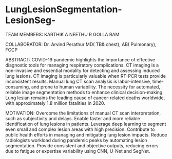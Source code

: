 # LungLesionSegmentation-LesionSeg-

TEAM MEMBERS:
KARTHIK A
NEETHU R
GOLLA RAM

COLLABORATOR:
Dr. Arvind Perathur MD( TB& chest), AB( Pulmonary), FCCP

ABSTRACT:
COVID-19 pandemic highlights the importance of effective diagnostic tools for managing respiratory complications.
CT imaging is a non-invasive and essential modality for detecting and assessing induced lung lesions.
CT imaging is particularly valuable when RT-PCR tests provide inconsistent results.
Manual lung CT scan analysis is labor-intensive, time-consuming, and prone to human variability.
The necessity for automated, reliable image segmentation methods to enhance clinical decision-making.
Lung lesian remains the leading cause of cancer-related deaths worldwide, with approximately 1.8 million fatalities in 2020.

MOTIVATION:
Overcome the limitations of manual CT scan interpretation, such as subjectivity and delays.
Enable faster and more reliable identification of lung lesions in patients. 
Leverage deep learning to segment even small and complex lesion areas with high precision.
Contribute to public health efforts in managing and mitigating lung lesion impacts.
Reduce radiologists workload during pandemic peaks by automating lesion segmentation.
Provide consistent and objective outputs, reducing errors due to fatigue or expertise variability using CNN, U-Net and SegNet.
